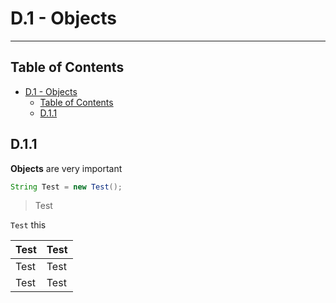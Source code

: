 # D.1 - Objects
***

## Table of Contents
- [D.1 - Objects](#d1---objects)
	- [Table of Contents](#table-of-contents)
	- [D.1.1](#d11)

## D.1.1

**Objects** are very important

```java
String Test = new Test();
```

> Test

`Test` this

| Test | Test |
|------|------|
| Test | Test |
| Test | Test |
